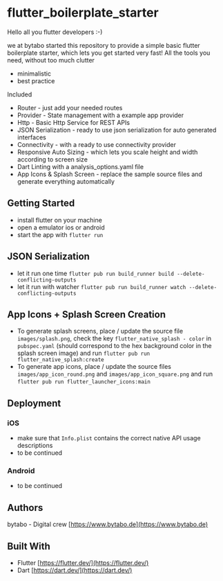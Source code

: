# flutter_boilerplate_starter

Hello all you flutter developers :-)

we at bytabo started this repository to provide a simple basic flutter boilerplate starter, which lets you get started very fast!
All the tools you need, without too much clutter
* minimalistic
* best practice

Included
* Router - just add your needed routes
* Provider - State management with a example app provider
* Http - Basic Http Service for REST APIs
* JSON Serialization - ready to use json serialization for auto generated interfaces
* Connectivity - with a ready to use connectivity provider
* Responsive Auto Sizing - which lets you scale height and width according to screen size
* Dart Linting with a analysis_options.yaml file
* App Icons & Splash Screen - replace the sample source files and generate everything automatically

## Getting Started

* install flutter on your machine
* open a emulator ios or android
* start the app with ```flutter run```

## JSON Serialization

* let it run one time `flutter pub run build_runner build --delete-conflicting-outputs`
* let it run with watcher `flutter pub run build_runner watch --delete-conflicting-outputs`

## App Icons + Splash Screen Creation
- To generate splash screens, place / update the source file `images/splash.png`, check the key `flutter_native_splash - color` in `pubspec.yaml` (should correspond to the hex background color in the splash screen image) and run `flutter pub run flutter_native_splash:create`
- To generate app icons, place / update the source files `images/app_icon_round.png` and `images/app_icon_square.png` and run `flutter pub run flutter_launcher_icons:main`

## Deployment

### iOS

- make sure that `Info.plist` contains the correct native API usage descriptions
- to be continued

### Android

- to be continued

## Authors

bytabo - Digital crew [https://www.bytabo.de](https://www.bytabo.de)

## Built With

- Flutter [https://flutter.dev/](https://flutter.dev/)
- Dart [https://dart.dev/](https://dart.dev/)
